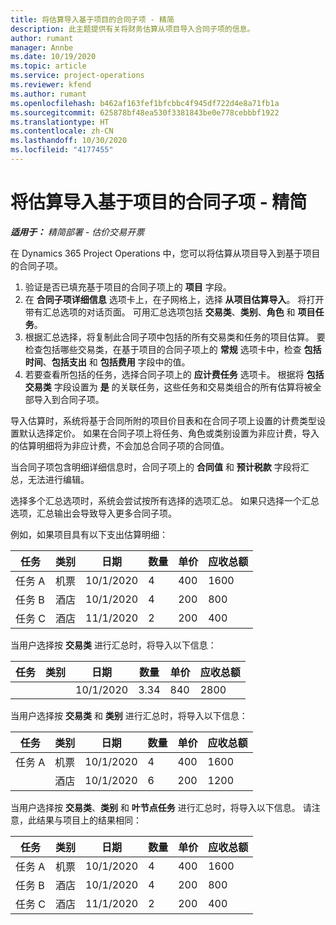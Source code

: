 ```yaml
---
title: 将估算导入基于项目的合同子项 - 精简
description: 此主题提供有关将财务估算从项目导入合同子项的信息。
author: rumant
manager: Annbe
ms.date: 10/19/2020
ms.topic: article
ms.service: project-operations
ms.reviewer: kfend
ms.author: rumant
ms.openlocfilehash: b462af163fef1bfcbbc4f945df722d4e8a71fb1a
ms.sourcegitcommit: 625878bf48ea530f3381843be0e778cebbbf1922
ms.translationtype: HT
ms.contentlocale: zh-CN
ms.lasthandoff: 10/30/2020
ms.locfileid: "4177455"
---
```

# <a name="import-an-estimate-to-a-project-based-contract-line---lite"></a>将估算导入基于项目的合同子项 - 精简

_**适用于：** 精简部署 - 估价交易开票_

在 Dynamics 365 Project Operations 中，您可以将估算从项目导入到基于项目的合同子项。

1. 验证是否已填充基于项目的合同子项上的 **项目** 字段。
2. 在 **合同子项详细信息** 选项卡上，在子网格上，选择 **从项目估算导入**。 将打开带有汇总选项的对话页面。 可用汇总选项包括 **交易类**、**类别**、**角色** 和 **项目任务**。
3. 根据汇总选择，将复制此合同子项中包括的所有交易类和任务的项目估算。 要检查包括哪些交易类，在基于项目的合同子项上的 **常规** 选项卡中，检查 **包括时间**、**包括支出** 和 **包括费用** 字段中的值。 
4. 若要查看所包括的任务，选择合同子项上的 **应计费任务** 选项卡。 根据将 **包括交易类** 字段设置为 **是** 的关联任务，这些任务和交易类组合的所有估算将被全部导入到合同子项。

导入估算时，系统将基于合同所附的项目价目表和在合同子项上设置的计费类型设置默认选择定价。 如果在合同子项上将任务、角色或类别设置为非应计费，导入的估算明细将为非应计费，不会加总合同子项的合同值。

当合同子项包含明细详细信息时，合同子项上的 **合同值** 和 **预计税款** 字段将汇总，无法进行编辑。

选择多个汇总选项时，系统会尝试按所有选择的选项汇总。 如果只选择一个汇总选项，汇总输出会导致导入更多合同子项。

例如，如果项目具有以下支出估算明细：

| 任务 | 类别 | 日期 | 数量 | 单价 | 应收总额 |
| --- | --- | --- | --- | --- | --- |
| 任务 A | 机票 | 10/1/2020 | 4 | 400 | 1600 |
| 任务 B | 酒店 | 10/1/2020 | 4 | 200 | 800 |
| 任务 C | 酒店 | 11/1/2020 | 2 | 200 | 400 |

当用户选择按 **交易类** 进行汇总时，将导入以下信息：

| 任务 | 类别 | 日期 | 数量 | 单价 | 应收总额 |
| --- | --- | --- | --- | --- | --- |
| &nbsp; | &nbsp; | 10/1/2020 | 3.34 | 840 | 2800 |

当用户选择按 **交易类** 和 **类别** 进行汇总时，将导入以下信息：

| 任务 | 类别 | 日期 | 数量 | 单价 | 应收总额 |
| --- | --- | --- | --- | --- | --- |
| 任务 A | 机票 | 10/1/2020 | 4 | 400 | 1600 |
| &nbsp;| 酒店 | 10/1/2020 | 6 | 200 | 1200 |

当用户选择按 **交易类**、**类别** 和 **叶节点任务** 进行汇总时，将导入以下信息。 请注意，此结果与项目上的结果相同：

| 任务 | 类别 | 日期 | 数量 | 单价 | 应收总额 |
| --- | --- | --- | --- | --- | --- |
| 任务 A | 机票 | 10/1/2020 | 4 | 400 | 1600 |
| 任务 B | 酒店 | 10/1/2020 | 4 | 200 | 800 |
| 任务 C | 酒店 | 11/1/2020 | 2 | 200 | 400 |
